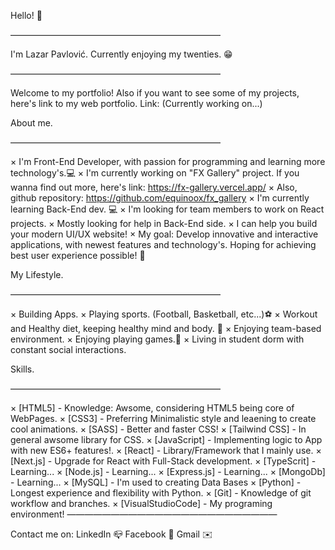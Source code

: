 Hello! 👋

————————————————————————

I'm Lazar Pavlović. 
Currently enjoying my twenties. 😁

————————————————————————

Welcome to my portfolio!
Also if you want to see some of my projects, here's link to my web portfolio.
Link: (Currently working on...)

About me.

————————————————————————

× I'm Front-End Developer, with passion for programming and learning more technology's.💻
× I'm currently working on "FX Gallery" project. If you wanna find out more, here's link: https://fx-gallery.vercel.app/
× Also, github repository: https://github.com/equinoox/fx_gallery
× I'm currently learning Back-End dev. 💻
× I'm looking for team members to work on React projects. 
× Mostly looking for help in Back-End side. 
× I can help you build your modern UI/UX website!
× My goal: Develop innovative and interactive applications, with newest features and technology's. Hoping for achieving best user experience possible! 👤 


My Lifestyle.

————————————————————————

× Building Apps. 
× Playing sports. (Football, Basketball, etc...)⚽
× Workout and Healthy diet, keeping healthy mind and body. 🥬
× Enjoying team-based environment.
× Enjoying playing games.👾
× Living in student dorm with constant social interactions.

Skills.

————————————————————————

× [HTML5] - Knowledge: Awsome, considering HTML5 being core of WebPages. 
× [CSS3] - Preferring Minimalistic style and leaening to create cool animations. 
× [SASS] - Better and faster CSS! 
× [Tailwind CSS] - In general awsome library for CSS.
× [JavaScript] - Implementing logic to App with new ES6+ features!. 
× [React] - Library/Framework that I mainly use.
× [Next.js] - Upgrade for React with Full-Stack development.
× [TypeScrit] - Learning...
× [Node.js] - Learning...
× [Express.js] - Learning...
× [MongoDb] - Learning... 
× [MySQL] - I'm used to creating Data Bases
× [Python]	- Longest experience and flexibility with Python.
× [Git] - Knowledge of git workflow and branches. 
× [VisualStudioCode] - My programing environment!
————————————————————————

Contact me on:
LinkedIn 📪 
Facebook 📘 
Gmail ✉️
